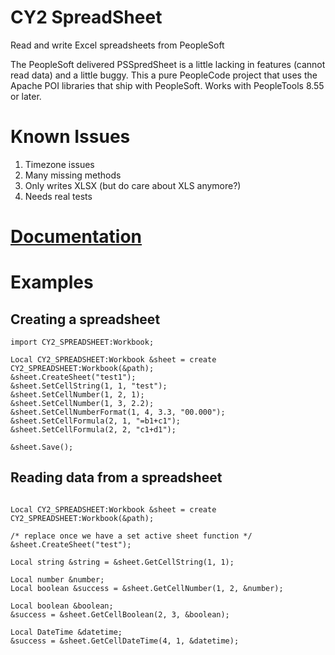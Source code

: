 # CY2 SpreadSheet
Read and write Excel spreadsheets from PeopleSoft

The PeopleSoft delivered PSSpredSheet is a little lacking in features (cannot read data) and a little buggy.  This a pure PeopleCode project that uses the Apache POI libraries that ship with PeopleSoft. Works with PeopleTools 8.55 or later.

# Known Issues
1. Timezone issues
2. Many missing methods
3. Only writes XLSX (but do care about XLS anymore?)
4. Needs real tests

# [Documentation](Documentation.md)
# Examples
## Creating a spreadsheet
```
import CY2_SPREADSHEET:Workbook;

Local CY2_SPREADSHEET:Workbook &sheet = create CY2_SPREADSHEET:Workbook(&path);
&sheet.CreateSheet("test1");
&sheet.SetCellString(1, 1, "test");
&sheet.SetCellNumber(1, 2, 1);
&sheet.SetCellNumber(1, 3, 2.2);
&sheet.SetCellNumberFormat(1, 4, 3.3, "00.000");
&sheet.SetCellFormula(2, 1, "=b1+c1");
&sheet.SetCellFormula(2, 2, "c1+d1");

&sheet.Save();
```

## Reading data from a spreadsheet
```import CY2_SPREADSHEET:Workbook;

Local CY2_SPREADSHEET:Workbook &sheet = create CY2_SPREADSHEET:Workbook(&path);

/* replace once we have a set active sheet function */
&sheet.CreateSheet("test");

Local string &string = &sheet.GetCellString(1, 1);

Local number &number;
Local boolean &success = &sheet.GetCellNumber(1, 2, &number);

Local boolean &boolean;
&success = &sheet.GetCellBoolean(2, 3, &boolean);

Local DateTime &datetime;
&success = &sheet.GetCellDateTime(4, 1, &datetime);
```
